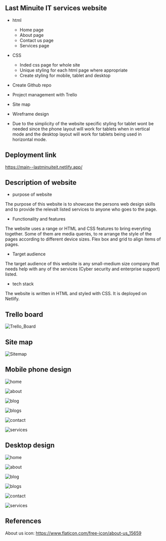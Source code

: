 ## Last Minuite IT services website

- html
    - Home page
    - About page
    - Contact us page
    - Services page

- CSS
    - Inded css page for whole site
    - Unique styling for each html page where appropriate 
    - Create styling for mobile, tablet and desktop

- Create Github repo
- Project management with Trello
- Site map
- Wireframe design 
- Due to the simplicity of the website specific styling for tablet wont be needed since the phone layout will work for tablets when in vertical mode and the desktop layout will work for tablets being used in horizontal mode. 

## Deployment link

https://main--lastminuiteit.netlify.app/

## Description of website

- purpose of website

The purpose of this website is to showcase the persons web design skills and to provide the relevalt listed services to anyone who goes to the page.

- Functionality and features

The website uses a range or HTML and CSS features to bring everyting together. Some of them are media queries, to re arrange the style of the pages according to different device sizes. Flex box and grid to align items of pages. 

- Target audience

The target audience of this website is any small-medium size company that needs help with any of the services (Cyber security and enterprise support) listed. 

- tech stack

The website is written in HTML and styled with CSS. It is deployed on Netlify.

## Trello board
![Trello_Board](/images/Trello/Trello-15-5-24.png)

## Site map
![Sitemap](/images/Sitemap.png)

## Mobile phone design
![home](./images/Design/Phone/Phone.png)

![about](./images/Design/phone/about.png)

![blog](./images/Design/Phone/blog.png)

![blogs](./images/Design/Phone/blogs.png)

![contact](./images/Design/Phone/Contact.png)

![services](./images/Design/Phone/Services.png)

## Desktop design
![home](/images/Design/Desktop.png)

![about](./images/Design/About.png)

![blog](./images/Design/Blog.png)

![blogs](./images/Design/Blogs.png)

![contact](./images/Design/contact.png)

![services](./images/Design/Services.png)

## References
About us icon: https://www.flaticon.com/free-icon/about-us_15659